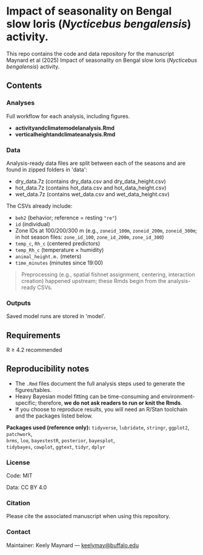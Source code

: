 # Impact of seasonality on Bengal slow loris (_Nycticebus bengalensis_) activity. 

This repo contains the code and data repository for the manuscript Maynard et al (2025) Impact of seasonality on Bengal slow loris (_Nycticebus bengalensis_) activity.

## Contents

### Analyses
Full workflow for each analysis, including figures. 
- **activityandclimatemodelanalysis.Rmd** 
- **verticalheightandclimateanalysis.Rmd** 
  
### Data
Analysis-ready data files are split between each of the seasons and are found in zipped folders in 'data\':
- dry_data.7z (contains dry_data.csv and dry_data_height.csv)
- hot_data.7z (contains hot_data.csv and hot_data_height.csv)
- wet_data.7z (contains wet_data.csv and wet_data_height.csv)
  
The CSVs already include:
- `beh2` (behavior; reference = resting `"re"`)
- `id` (individual)
- Zone IDs at 100/200/300 m (e.g., `zoneid_100m`, `zoneid_200m`, `zoneid_300m`; in hot season files: `zone_id_100`, `zone_id_200m`, `zone_id_300`)
- `temp_c`, `Rh_c` (centered predictors)
- `temp_Rh_c` (temperature × humidity)
- `animal_height.m.` (meters)
- `time_minutes` (minutes since 19:00)

> Preprocessing (e.g., spatial fishnet assignment, centering, interaction creation) happened upstream; these Rmds begin from the analysis-ready CSVs.

### Outputs
Saved model runs are stored in 'model\'.

## Requirements
R ≥ 4.2 recommended

## Reproducibility notes

- The `.Rmd` files document the full analysis steps used to generate the figures/tables.  
- Heavy Bayesian model fitting can be time-consuming and environment-specific; therefore, **we do not ask readers to run or knit the Rmds**.  
- If you choose to reproduce results, you will need an R/Stan toolchain and the packages listed below.

**Packages used (reference only):**
`tidyverse`, `lubridate`, `stringr`, `ggplot2`, `patchwork`,  
`brms`, `loo`, `bayestestR`, `posterior`, `bayesplot`,  
`tidybayes`, `cowplot`, `ggtext`, `tidyr`, `dplyr`

### License

Code: MIT

Data: CC BY 4.0 

### Citation

Please cite the associated manuscript when using this repository.

### Contact

Maintainer: Keely Maynard — keelymay@buffalo.edu
